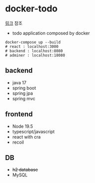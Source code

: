 # docker-todo

[링크](https://imasoftwareengineer.tistory.com/37) 참조

- todo application composed by docker

```shell
docker-compose up --build
# react : localhost:3000
# backend : localhost:8080
# adminer : localhost:18080
```

## backend

- java 17
- spring boot
- spring jpa
- spring mvc

## frontend

- Node 19.5
- typescript/javascript
- react with cra
- recoil

## DB

- ~~h2 database~~
- MySQL
